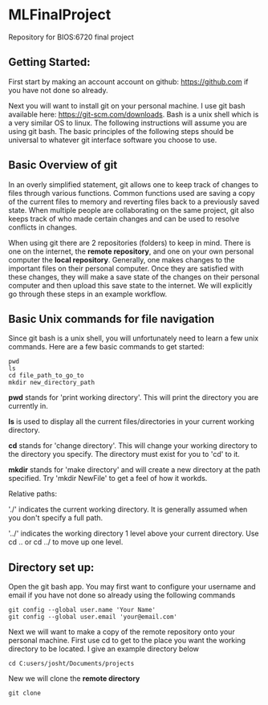 # MLFinalProject
Repository for BIOS:6720 final project

## Getting Started:

First start by making an account account on github: https://github.com if you have not done so already.

Next you will want to install git on your personal machine. I use git bash available here: https://git-scm.com/downloads. Bash is a unix shell which is a very similar OS to linux. The following instructions will assume you are using git bash. The basic principles of the following steps should be universal to whatever git interface software you choose to use.

## Basic Overview of git

In an overly simplified statement, git allows one to keep track of changes to files through various functions. Common functions used are saving a copy of the current files to memory and reverting files back to a previously saved state. When multiple people are collaborating on the same project, git also keeps track of who made certain changes and can be used to resolve conflicts in changes.

When using git there are 2 repositories (folders) to keep in mind. There is one on the internet, the **remote repository**, and one on your own personal computer the **local repository**. Generally, one makes changes to the important files on their personal computer. Once they are satisfied with these changes, they will make a save state of the changes on their personal computer and then upload this save state to the internet. We will explicitly go through these steps in an example workflow.

## Basic Unix commands for file navigation

Since git bash is a unix shell, you will unfortunately need to learn a few unix commands. Here are a few basic commands to get started:

```
pwd
ls
cd file_path_to_go_to
mkdir new_directory_path
```

**pwd** stands for 'print working directory'. This will print the directory you are currently in.

**ls** is used to display all the current files/directories in your current working directory.

**cd** stands for 'change directory'. This will change your working directory to the directory you specify. The directory must exist for you to 'cd' to it.

**mkdir** stands for 'make directory' and will create a new directory at the path specified. Try 'mkdir NewFile' to get a feel of how it workds.

Relative paths:

'./' indicates the current working directory. It is generally assumed when you don't specify a full path.

'../' indicates the working directory 1 level above your current directory. Use  cd .. or cd ../ to move up one level.

## Directory set up:

Open the git bash app. You may first want to configure your username and email if you have not done so already using the following commands

```
git config --global user.name 'Your Name'
git config --global user.email 'your@email.com'
```

Next we will want to make a copy of the remote repository onto your personal machine. First use cd to get to the place you want the working directory to be located. I give an example directory below

```
cd C:users/josht/Documents/projects
```

New we will clone the **remote directory**

```
git clone 
```

